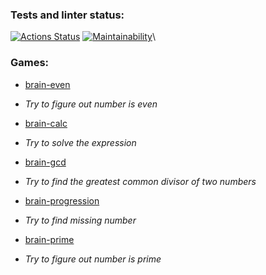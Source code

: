 ### Tests and linter status:
[![Actions Status](https://github.com/hellraze/frontend-project-44/workflows/hexlet-check/badge.svg)](https://github.com/hellraze/frontend-project-44/actions)
[![Maintainability](https://api.codeclimate.com/v1/badges/73854f324f73d089f7ca/maintainability)](https://codeclimate.com/github/hellraze/frontend-project-44/maintainability)\
### Games:
* [brain-even](https://asciinema.org/a/GuvFKbOzpLZq89pNMQ53njLQY)
- *Try to figure out number is even*
* [brain-calc](https://asciinema.org/a/C6ZSLtODqoCLiEvvDeNobil6D)
- *Try to solve the expression*
* [brain-gcd](https://asciinema.org/a/LbovfwyHctgZVLWSEJeUtH17R)
- *Try to find the greatest common divisor of two numbers*
* [brain-progression](https://asciinema.org/a/RAw3DNzFmqst9nSka4eZQbUhA)
- *Try to find missing number*
* [brain-prime](https://asciinema.org/a/whJHPD4WrTk0VNw7KmE21AJSY)
- *Try to figure out number is prime*